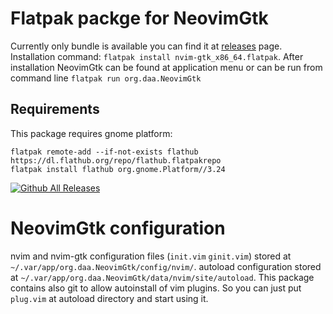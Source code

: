 # Flatpak packge for NeovimGtk
Currently only bundle is available you can find it at [releases](https://github.com/daa84/neovim-gtk-flatpak/releases) page.
Installation command: `flatpak install nvim-gtk_x86_64.flatpak`.
After installation NeovimGtk can be found at application menu or can be run from command line `flatpak run org.daa.NeovimGtk`

## Requirements
This package requires gnome platform:
```
flatpak remote-add --if-not-exists flathub https://dl.flathub.org/repo/flathub.flatpakrepo
flatpak install flathub org.gnome.Platform//3.24
```

[![Github All Releases](https://img.shields.io/github/downloads/daa84/neovim-gtk-flatpak/total.svg)]()


# NeovimGtk configuration
nvim and nvim-gtk configuration files (`init.vim` `ginit.vim`) stored at `~/.var/app/org.daa.NeovimGtk/config/nvim/`.
autoload configuration stored at `~/.var/app/org.daa.NeovimGtk/data/nvim/site/autoload`.
This package contains also git to allow autoinstall of vim plugins. So you can just put `plug.vim` at autoload directory and start using it.
